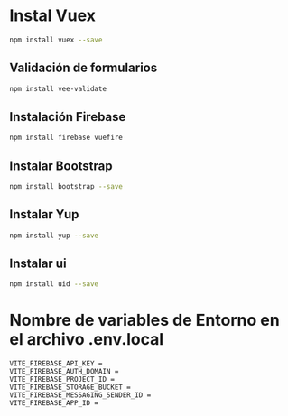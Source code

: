 # Instal Vuex
```sh
npm install vuex --save
```

## Validación de formularios
```sh
npm install vee-validate
```

## Instalación Firebase

```sh
npm install firebase vuefire
```

## Instalar Bootstrap

```sh
npm install bootstrap --save
```

## Instalar Yup

```sh
npm install yup --save
```

## Instalar ui
```sh
npm install uid --save
```

# Nombre de variables de Entorno en el archivo .env.local
```
VITE_FIREBASE_API_KEY = 
VITE_FIREBASE_AUTH_DOMAIN = 
VITE_FIREBASE_PROJECT_ID = 
VITE_FIREBASE_STORAGE_BUCKET = 
VITE_FIREBASE_MESSAGING_SENDER_ID = 
VITE_FIREBASE_APP_ID = 
```
